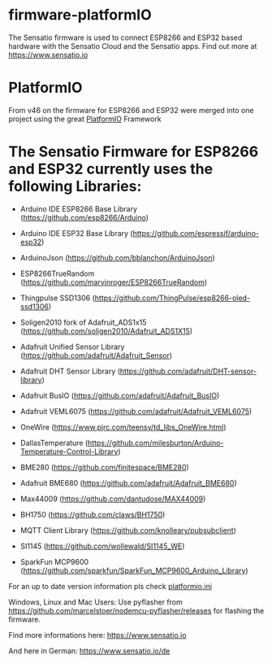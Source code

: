# firmware-platformIO

The Sensatio firmware is used to connect ESP8266 and ESP32 based hardware with the Sensatio Cloud and the Sensatio apps.
Find out more at https://www.sensatio.io

# PlatformIO

From v46 on the firmware for ESP8266 and ESP32 were merged into one project using the great [PlatformIO](https://platformio.org) Framework

# The Sensatio Firmware for ESP8266 and ESP32 currently uses the following Libraries:

- Arduino IDE ESP8266 Base Library (https://github.com/esp8266/Arduino)
- Arduino IDE ESP32 Base Library (https://github.com/espressif/arduino-esp32)

- ArduinoJson (https://github.com/bblanchon/ArduinoJson)
- ESP8266TrueRandom (https://github.com/marvinroger/ESP8266TrueRandom)
- Thingpulse SSD1306 (https://github.com/ThingPulse/esp8266-oled-ssd1306)
- Soligen2010 fork of Adafruit_ADS1x15 (https://github.com/soligen2010/Adafruit_ADS1X15)
- Adafruit Unified Sensor Library (https://github.com/adafruit/Adafruit_Sensor)
- Adafruit DHT Sensor Library (https://github.com/adafruit/DHT-sensor-library)
- Adafruit BusIO (https://github.com/adafruit/Adafruit_BusIO)
- Adafruit VEML6075 (https://github.com/adafruit/Adafruit_VEML6075)
- OneWire (https://www.pjrc.com/teensy/td_libs_OneWire.html)
- DallasTemperature (https://github.com/milesburton/Arduino-Temperature-Control-Library)
- BME280 (https://github.com/finitespace/BME280)
- Adafruit BME680 (https://github.com/adafruit/Adafruit_BME680)
- Max44009 (https://github.com/dantudose/MAX44009)
- BH1750 (https://github.com/claws/BH1750)
- MQTT Client Library (https://github.com/knolleary/pubsubclient)
- SI1145 (https://github.com/wollewald/SI1145_WE)
- SparkFun MCP9600 (https://github.com/sparkfun/SparkFun_MCP9600_Arduino_Library)

For an up to date version information pls check [platformio.ini](platformio.ini)

Windows, Linux and Mac Users:
Use pyflasher from https://github.com/marcelstoer/nodemcu-pyflasher/releases for flashing the firmware.

Find more informations here:
https://www.sensatio.io

And here in German:
https://www.sensatio.io/de
